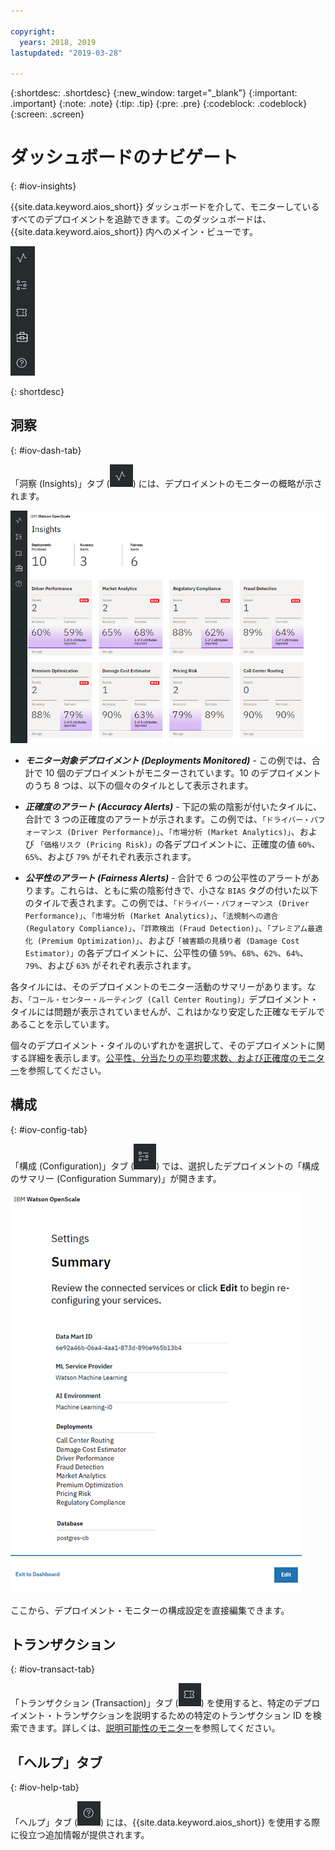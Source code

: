```yaml
---

copyright:
  years: 2018, 2019
lastupdated: "2019-03-28"

---
```


{:shortdesc: .shortdesc}
{:new_window: target="_blank"}
{:important: .important}
{:note: .note}
{:tip: .tip}
{:pre: .pre}
{:codeblock: .codeblock}
{:screen: .screen}

# ダッシュボードのナビゲート
{: #iov-insights}

{{site.data.keyword.aios_short}} ダッシュボードを介して、モニターしているすべてのデプロイメントを追跡できます。このダッシュボードは、{{site.data.keyword.aios_short}} 内へのメイン・ビューです。

  ![「洞察 (Insight)」タブ](images/insight-tabs.png)

{: shortdesc}

## 洞察
{: #iov-dash-tab}

「洞察 (Insights)」タブ (![「洞察 (Insight)」ダッシュボード](images/insight-dash-tab.png)) には、デプロイメントのモニターの概略が示されます。

  ![「洞察 (Insight)」ダッシュボード](images/insight-dashboard.png)

- ***モニター対象デプロイメント (Deployments Monitored)*** - この例では、合計で 10 個のデプロイメントがモニターされています。10 のデプロイメントのうち 8 つは、以下の個々のタイルとして表示されます。

- ***正確度のアラート (Accuracy Alerts)*** - 下記の紫の陰影が付いたタイルに、合計で 3 つの正確度のアラートが示されます。この例では、`「ドライバー・パフォーマンス (Driver Performance)」`、`「市場分析 (Market Analytics)」`、および `「価格リスク (Pricing Risk)」`の各デプロイメントに、正確度の値 `60%`、`65%`、および `79%` がそれぞれ表示されます。

- ***公平性のアラート (Fairness Alerts)*** - 合計で 6 つの公平性のアラートがあります。これらは、ともに紫の陰影付きで、小さな `BIAS` タグの付いた以下のタイルで表されます。この例では、`「ドライバー・パフォーマンス (Driver Performance)」`、`「市場分析 (Market Analytics)」`、`「法規制への適合 (Regulatory Compliance)」`、`「詐欺検出 (Fraud Detection)」`、`「プレミアム最適化 (Premium Optimization)」`、および`「被害額の見積り者 (Damage Cost Estimator)」`の各デプロイメントに、公平性の値 `59%`、`68%`、`62%`、`64%`、`79%`、および `63%` がそれぞれ表示されます。

各タイルには、そのデプロイメントのモニター活動のサマリーがあります。なお、`「コール・センター・ルーティング (Call Center Routing)」`デプロイメント・タイルには問題が表示されていませんが、これはかなり安定した正確なモデルであることを示しています。

個々のデプロイメント・タイルのいずれかを選択して、そのデプロイメントに関する詳細を表示します。[公平性、分当たりの平均要求数、および正確度のモニター](/docs/services/ai-openscale-icp?topic=ai-openscale-icp-itc-timechart)を参照してください。

## 構成
{: #iov-config-tab}

「構成 (Configuration)」タブ (![「構成 (Configuration)」タブ](images/insight-config-tab.png)) では、選択したデプロイメントの「構成のサマリー (Configuration Summary)」が開きます。

  ![構成のサマリー](images/insight-config-summary.png)

ここから、デプロイメント・モニターの構成設定を直接編集できます。

## トランザクション
{: #iov-transact-tab}

「トランザクション (Transaction)」タブ (![「トランザクション (Transactions)」タブ](images/insight-transact-tab.png)) を使用すると、特定のデプロイメント・トランザクションを説明するための特定のトランザクション ID を検索できます。詳しくは、[説明可能性のモニター](/docs/services/ai-openscale-icp?topic=ai-openscale-icp-ie-ov)を参照してください。

## 「ヘルプ」タブ
{: #iov-help-tab}

「ヘルプ」タブ (![「トランザクション (Transactions)」タブ](images/insight-help-tab.png)) には、{{site.data.keyword.aios_short}} を使用する際に役立つ追加情報が提供されます。
